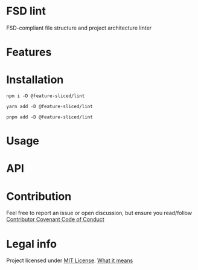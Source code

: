 # FSD lint

FSD-compliant file structure and project architecture linter

# Features

# Installation

```shell
npm i -D @feature-sliced/lint
```

```shell
yarn add -D @feature-sliced/lint
```

```shell
pnpm add -D @feature-sliced/lint
```

# Usage

# API

# Contribution

Feel free to report an issue or open discussion, but ensure you read/follow [Contributor Covenant Code of Conduct](code_of_conduct.md)

# Legal info

Project licensed under [MIT License](license.md). [What it means](https://choosealicense.com/licenses/mit/)
